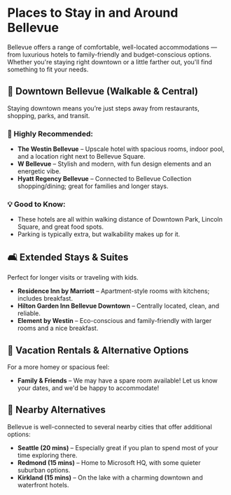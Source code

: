 # Places to Stay in and Around Bellevue

Bellevue offers a range of comfortable, well-located accommodations — from luxurious hotels to family-friendly and budget-conscious options. Whether you're staying right downtown or a little farther out, you'll find something to fit your needs.
## 🌆 Downtown Bellevue (Walkable & Central)

Staying downtown means you’re just steps away from restaurants, shopping, parks, and transit.
### 🏨 Highly Recommended:
- **The Westin Bellevue** – Upscale hotel with spacious rooms, indoor pool, and a location right next to Bellevue Square.
- **W Bellevue** – Stylish and modern, with fun design elements and an energetic vibe.
- **Hyatt Regency Bellevue** – Connected to Bellevue Collection shopping/dining; great for families and longer stays.

### 💡 Good to Know:
- These hotels are all within walking distance of Downtown Park, Lincoln Square, and great food spots.
- Parking is typically extra, but walkability makes up for it.

## 🛋️ Extended Stays & Suites

Perfect for longer visits or traveling with kids.

- **Residence Inn by Marriott** – Apartment-style rooms with kitchens; includes breakfast.
- **Hilton Garden Inn Bellevue Downtown** – Centrally located, clean, and reliable.
- **Element by Westin** – Eco-conscious and family-friendly with larger rooms and a nice breakfast.
## 🏡 Vacation Rentals & Alternative Options

For a more homey or spacious feel:

- **Family & Friends** – We may have a spare room available! Let us know your dates, and we'd be happy to accommodate!

## 🚗 Nearby Alternatives

Bellevue is well-connected to several nearby cities that offer additional options:

- **Seattle (20 mins)** – Especially great if you plan to spend most of your time exploring there.
- **Redmond (15 mins)** – Home to Microsoft HQ, with some quieter suburban options.
- **Kirkland (15 mins)** – On the lake with a charming downtown and waterfront hotels.

